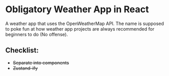 # Obligatory Weather App in React
A weather app that uses the OpenWeatherMap API. The name is supposed to poke fun at how weather app projects are always recommended for beginners to do (No offense). 
## Checklist:
<ul>
  <li><strike>Separate into components</strike></li>
  <li><strike>Zustand-ify</strike></li>
</ul> 
